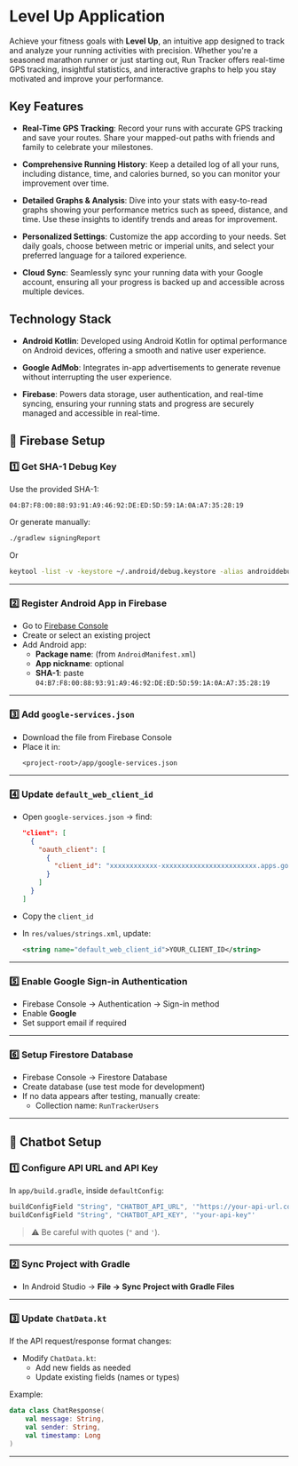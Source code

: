# Level Up Application

Achieve your fitness goals with **Level Up**, an intuitive app designed to track and analyze your running activities with precision. Whether you're a seasoned marathon runner or just starting out, Run Tracker offers real-time GPS tracking, insightful statistics, and interactive graphs to help you stay motivated and improve your performance.

## Key Features

- **Real-Time GPS Tracking**: Record your runs with accurate GPS tracking and save your routes. Share your mapped-out paths with friends and family to celebrate your milestones.

- **Comprehensive Running History**: Keep a detailed log of all your runs, including distance, time, and calories burned, so you can monitor your improvement over time.

- **Detailed Graphs & Analysis**: Dive into your stats with easy-to-read graphs showing your performance metrics such as speed, distance, and time. Use these insights to identify trends and areas for improvement.

- **Personalized Settings**: Customize the app according to your needs. Set daily goals, choose between metric or imperial units, and select your preferred language for a tailored experience.

- **Cloud Sync**: Seamlessly sync your running data with your Google account, ensuring all your progress is backed up and accessible across multiple devices.

## Technology Stack

- **Android Kotlin**: Developed using Android Kotlin for optimal performance on Android devices, offering a smooth and native user experience.

- **Google AdMob**: Integrates in-app advertisements to generate revenue without interrupting the user experience.

- **Firebase**: Powers data storage, user authentication, and real-time syncing, ensuring your running stats and progress are securely managed and accessible in real-time.


## 🚀 Firebase Setup

### 1️⃣ Get SHA-1 Debug Key
Use the provided SHA-1:
```
04:B7:F8:00:88:93:91:A9:46:92:DE:ED:5D:59:1A:0A:A7:35:28:19
```
Or generate manually:

```bash
./gradlew signingReport
```

Or
```bash
keytool -list -v -keystore ~/.android/debug.keystore -alias androiddebugkey -storepass android -keypass android
```

---

### 2️⃣ Register Android App in Firebase

* Go to [Firebase Console](https://console.firebase.google.com)
* Create or select an existing project
* Add Android app:
    * **Package name**: (from `AndroidManifest.xml`)
    * **App nickname**: optional
    * **SHA-1**: paste `04:B7:F8:00:88:93:91:A9:46:92:DE:ED:5D:59:1A:0A:A7:35:28:19`
---

### 3️⃣ Add `google-services.json`

* Download the file from Firebase Console
* Place it in:
  ```
  <project-root>/app/google-services.json
  ```
---

### 4️⃣ Update `default_web_client_id`

* Open `google-services.json` → find:

  ```json
  "client": [
    {
      "oauth_client": [
        {
          "client_id": "xxxxxxxxxxxx-xxxxxxxxxxxxxxxxxxxxxxxx.apps.googleusercontent.com"
        }
      ]
    }
  ]
  ```
* Copy the `client_id`
* In `res/values/strings.xml`, update:

  ```xml
  <string name="default_web_client_id">YOUR_CLIENT_ID</string>
  ```

---

### 5️⃣ Enable Google Sign-in Authentication

* Firebase Console → Authentication → Sign-in method
* Enable **Google**
* Set support email if required

---

### 6️⃣ Setup Firestore Database

* Firebase Console → Firestore Database
* Create database (use test mode for development)
* If no data appears after testing, manually create:
    * Collection name: `RunTrackerUsers`
---

## 🤖 Chatbot Setup

### 1️⃣ Configure API URL and API Key
In `app/build.gradle`, inside `defaultConfig`:
```gradle
buildConfigField "String", "CHATBOT_API_URL", '"https://your-api-url.com"'
buildConfigField "String", "CHATBOT_API_KEY", '"your-api-key"'
```
> ⚠️ Be careful with quotes (`"` and `'`).
---

### 2️⃣ Sync Project with Gradle
* In Android Studio → **File → Sync Project with Gradle Files**
---

### 3️⃣ Update `ChatData.kt`
If the API request/response format changes:
* Modify `ChatData.kt`:
    * Add new fields as needed
    * Update existing fields (names or types)

Example:
```kotlin
data class ChatResponse(
    val message: String,
    val sender: String,
    val timestamp: Long
)
```
---



